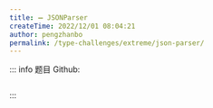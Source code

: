 ```yaml
---
title: ➖ JSONParser
createTime: 2022/12/01 08:04:21
author: pengzhanbo
permalink: /type-challenges/extreme/json-parser/
---
```


::: info 题目
Github: []()

```ts
```
:::
